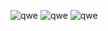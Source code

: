 ![qwe](https://upload.wikimedia.org/wikipedia/commons/thumb/5/5d/Esteitäkeppihevosella2020.jpg/548px-Esteitäkeppihevosella2020.jpg)
![qwe](https://upload.wikimedia.org/wikipedia/commons/thumb/5/5d/Esteitäkeppihevosella2020.jpg/548px-Esteitäkeppihevosella2020.jpg)
![qwe](https://upload.wikimedia.org/wikipedia/commons/thumb/5/5d/Esteitäkeppihevosella2020.jpg/548px-Esteitäkeppihevosella2020.jpg)
